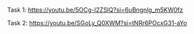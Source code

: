Task 1: https://youtu.be/5OCg-I2ZSlQ?si=6uBngnlg_m5KW0fz

Task 2: https://youtu.be/SGoLy_Q0XWM?si=tNRr6POcxG31-aYo
